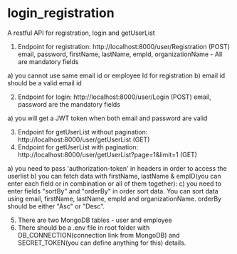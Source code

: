 # login_registration
A restful API for registration, login and getUserList

1. Endpoint for registration: http://localhost:8000/user/Registration (POST)
email, password, firstName, lastName, empId, organizationName - All are mandatory fields

a) you cannot use same email id or employee Id for registration
b) email id should be a valid email id

2. Endpoint for login: http://localhost:8000/user/Login (POST)
email, password are the mandatory fields

a) you will get a JWT token when both email and password are valid

3. Endpoint for getUserList without pagination: http://localhost:8000/user/getUserList (GET)
4. Endpoint for getUserList with pagination: http://localhost:8000/user/getUserList?page=1&limit=1 (GET)

a) you need to pass 'authorization-token' in headers in order to access the userlist
b) you can fetch data with firstName, lastName & empID(you can enter each field or in combination or all of them together):
c) you need to enter fields "sortBy" and "orderBy" in order sort data. You can sort data using 
   email, firstName, lastName, empId and organizationName. orderBy should be either "Asc" or "Desc".

 
5. There are two MongoDB tables - user and employee
6. There should be a .env file in root folder with DB_CONNECTION(connection link from MongoDB) and SECRET_TOKEN(you can define anything for this) details.
   
